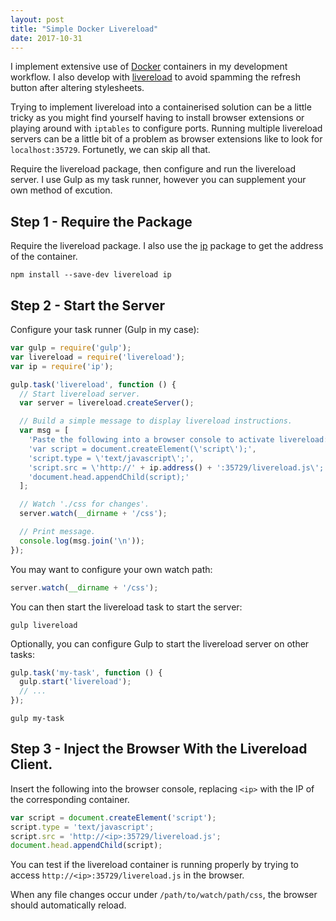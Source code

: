 ```yaml
---
layout: post
title: "Simple Docker Livereload"
date: 2017-10-31
---
```

I implement extensive use of [Docker](https://www.docker.com/) containers in
my development workflow. I also develop with [livereload](https://www.npmjs.com/package/livereload)
to avoid spamming the refresh button after altering stylesheets.

Trying to implement livereload into a containerised solution can be a little
tricky as you might find yourself having to install browser extensions or
playing around with `iptables` to configure ports. Running multiple livereload
servers can be a little bit of a problem as browser extensions like to look for
`localhost:35729`. Fortunetly, we can skip all that.

Require the livereload package, then configure and run the livereload server.
I use Gulp as my task runner, however you can supplement your own method
of excution.

## Step 1 - Require the Package

Require the livereload package. I also use the [ip](https://www.npmjs.com/package/ip)
package to get the address of the container.

```
npm install --save-dev livereload ip
```

## Step 2 - Start the Server

Configure your task runner (Gulp in my case):

``` js
var gulp = require('gulp');
var livereload = require('livereload');
var ip = require('ip');

gulp.task('livereload', function () {
  // Start livereload server.
  var server = livereload.createServer();

  // Build a simple message to display livereload instructions.
  var msg = [
    'Paste the following into a browser console to activate livereload:',
    'var script = document.createElement(\'script\');',
    'script.type = \'text/javascript\';',
    'script.src = \'http://' + ip.address() + ':35729/livereload.js\';',
    'document.head.appendChild(script);'
  ];

  // Watch './css for changes'.
  server.watch(__dirname + '/css');

  // Print message.
  console.log(msg.join('\n'));
});
```

You may want to configure your own watch path:

``` js
server.watch(__dirname + '/css');
```

You can then start the livereload task to start the server:

```
gulp livereload
```

Optionally, you can configure Gulp to start the livereload server on other
tasks:

``` js
gulp.task('my-task', function () {
  gulp.start('livereload');
  // ...
});
```

```
gulp my-task
```

## Step 3 - Inject the Browser With the Livereload Client.

Insert the following into the browser console, replacing `<ip>` with the IP of
the corresponding container.

``` js
var script = document.createElement('script');
script.type = 'text/javascript';
script.src = 'http://<ip>:35729/livereload.js';
document.head.appendChild(script);
```

You can test if the livereload container is running properly by trying to access
`http://<ip>:35729/livereload.js` in the browser.

When any file changes occur under `/path/to/watch/path/css`, the browser should
automatically reload.
